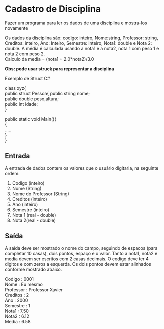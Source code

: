 # Cadastro de Disciplina

Fazer um programa para ler os dados de uma disciplina e mostra-los novamente

Os dados da disciplina são: codigo: inteiro, Nome:string, Professor: string, Creditos: inteiro, Ano: Inteiro, Semestre: inteiro, Nota1: double e Nota 2: double. 
A média é calculada usando a nota1 e a nota2, nota 1 com peso 1 e nota 2 com peso 2.  
Calculo da media = (nota1 + 2.0*nota2)/3.0

**Obs: pode usar struck para representar a disciplina**   

Exemplo de Struct C#

class xyz{  
 public struct Pessoa{
 public string nome;  
 public double peso,altura;  
 public int idade;  
}  

public static void Main(){  
{  
.....  
}  
}  

## Entrada
A entrada de dados contem os valores que o usuário digitaria, na seguinte ordem:
1. Codigo (inteiro)
2. Nome (String)
3. Nome do Professor (String)
4. Creditos (inteiro)
5. Ano (inteiro)
6. Semestre (inteiro)
7. Nota 1 (real - double)
8. Nota 2(real - double)

## Saída
A saída deve ser mostrado o nome do campo, seguindo de espacos (para completar 10 casas), dois pontos, espaço e o valor. Tanto a nota1, nota2 e media devem ser escritos com 2 casas decimais. O codigo deve ter 4 digitos e com zeros a esquerda. Os dois pontos devem estar alinhados conforme mostrado abaixo. 
 
Codigo    : 0001  
Nome      : Eu mesmo  
Professor : Professor Xavier  
Creditos  : 2  
Ano       : 2000  
Semestre  : 1  
Nota1     : 7.50  
Nota2     : 6.12  
Media     : 6.58  
